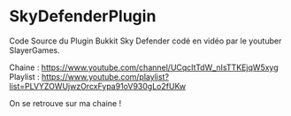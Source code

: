 # SkyDefenderPlugin
Code Source du Plugin Bukkit Sky Defender codé en vidéo par le youtuber SlayerGames.

Chaine : https://www.youtube.com/channel/UCqcItTdW_nIsTTKEjqW5xyg
Playlist : https://www.youtube.com/playlist?list=PLVYZOWUjwzOrcxFypa91oV930gLo2fUKw

On se retrouve sur ma chaine !

